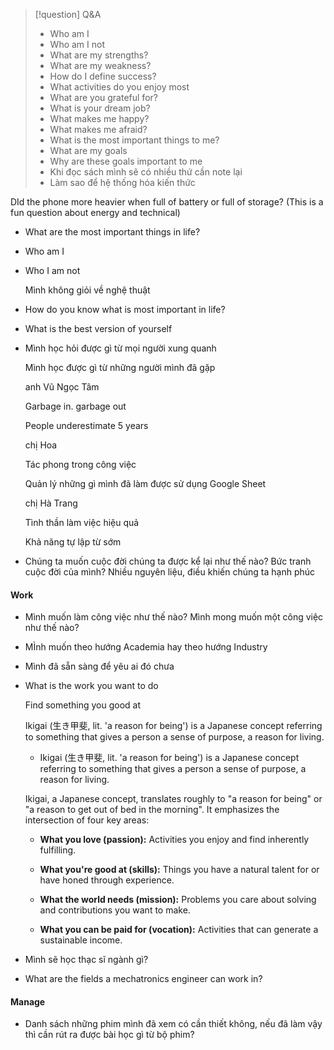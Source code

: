 > [!question] Q&A
> - Who am I
> - Who am I not
> - What are my strengths?
> - What are my weakness?
> - How do I define success?
> - What activities do you enjoy most
> - What are you grateful for?
> - What is your dream job?
> - What makes me happy?
> - What makes me afraid?
>- What is the most important things to me?
> - What are my goals
> - Why are these goals important to me
> - Khi đọc sách mình sẽ có nhiều thứ cần note lại
> - Làm sao để hệ thống hóa kiến thức

DId the phone more heavier when full of battery or full of storage? (This is a fun question about energy and technical)

- What are the most important things in life?
    
- Who am I
    
- Who I am not
    
    Mình không giỏi về nghệ thuật
    
- How do you know what is most important in life?
    
- What is the best version of yourself
    
- Mình học hỏi được gì từ mọi người xung quanh
    
    Mình học được gì từ những người mình đã gặp
    
    anh Vũ Ngọc Tâm
    
    Garbage in. garbage out
    
    People underestimate 5 years
    
    chị Hoa
    
    Tác phong trong công việc
    
    Quản lý những gì mình đã làm được sử dụng Google Sheet
    
    chị Hà Trang
    
    Tình thần làm việc hiệu quả
    
    Khả năng tự lập từ sớm
    
- Chúng ta muốn cuộc đời chúng ta được kể lại như thế nào? Bức tranh cuộc đời của mình? Nhiều nguyên liệu, điều khiến chúng ta hạnh phúc
    

#### Work

- Mình muốn làm công việc như thế nào? Mình mong muốn một công việc như thế nào?
    
- MÌnh muốn theo hướng Academia hay theo hướng Industry
    
- Mình đã sẵn sàng để yêu ai đó chưa
    
- What is the work you want to do
    
    Find something you good at
    
    Ikigai (生き甲斐, lit. 'a reason for being') is a Japanese concept referring to something that gives a person a sense of purpose, a reason for living.
    
    - Ikigai (生き甲斐, lit. 'a reason for being') is a Japanese concept referring to something that gives a person a sense of purpose, a reason for living.
    
    Ikigai, a Japanese concept, translates roughly to "a reason for being" or "a reason to get out of bed in the morning". It emphasizes the intersection of four key areas:
    
    - **What you love (passion):** Activities you enjoy and find inherently fulfilling.
        
    - **What you're good at (skills):** Things you have a natural talent for or have honed through experience.
        
    - **What the world needs (mission):** Problems you care about solving and contributions you want to make.
        
    - **What you can be paid for (vocation):** Activities that can generate a sustainable income.
        
- Mình sẽ học thạc sĩ ngành gì?
    
- What are the fields a mechatronics engineer can work in?
    

#### Manage

- Danh sách những phim mình đã xem có cần thiết không, nếu đã làm vậy thì cần rút ra được bài học gì từ bộ phim?